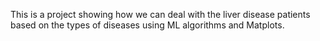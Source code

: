 This is a project showing how we can deal with the liver disease patients based on the types of diseases using ML algorithms and Matplots.
